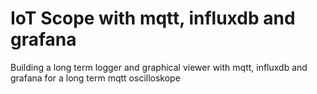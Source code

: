 # IoT Scope with mqtt, influxdb and grafana
Building a long term logger and graphical viewer with mqtt, influxdb and grafana for a long term mqtt oscilloskope
